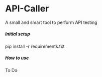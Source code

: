 # API-Caller
A small and smart tool to perform API testing

##### Initial setup #####
pip install -r requirements.txt

##### How to use #####
To Do
